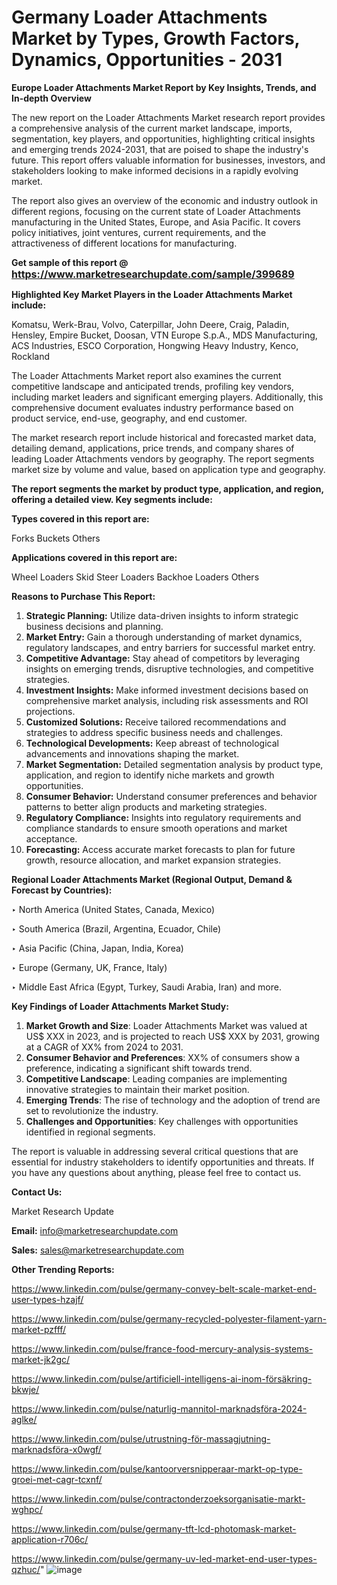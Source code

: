 # Germany Loader Attachments Market by Types, Growth Factors, Dynamics, Opportunities - 2031

<strong>Europe Loader Attachments Market Report by Key Insights, Trends, and In-depth Overview</strong>

The new report on the Loader Attachments Market research report provides a comprehensive analysis of the current market landscape, imports, segmentation, key players, and opportunities, highlighting critical insights and emerging trends 2024-2031,</strong> that are poised to shape the industry's future. This report offers valuable information for businesses, investors, and stakeholders looking to make informed decisions in a rapidly evolving market.

The report also gives an overview of the economic and industry outlook in different regions, focusing on the current state of Loader Attachments manufacturing in the United States, Europe, and Asia Pacific. It covers policy initiatives, joint ventures, current requirements, and the attractiveness of different locations for manufacturing.

<strong>Get sample of this report @ <a href=https://www.marketresearchupdate.com/sample/399689><font size=3 color=#0000ff>https://www.marketresearchupdate.com/sample/399689</font></a></strong>

<strong>Highlighted Key Market Players in the Loader Attachments Market include:</strong>

Komatsu, Werk-Brau, Volvo, Caterpillar, John Deere, Craig, Paladin, Hensley, Empire Bucket, Doosan, VTN Europe S.p.A., MDS Manufacturing, ACS Industries, ESCO Corporation, Hongwing Heavy Industry, Kenco, Rockland

The Loader Attachments Market report also examines the current competitive landscape and anticipated trends, profiling key vendors, including market leaders and significant emerging players. Additionally, this comprehensive document evaluates industry performance based on product service, end-use, geography, and end customer.

The market research report include historical and forecasted market data, detailing demand, applications, price trends, and company shares of leading Loader Attachments vendors by geography. The report segments market size by volume and value, based on application type and geography.

<strong>The report segments the market by product type, application, and region, offering a detailed view. Key segments include:</strong>

<strong>Types covered in this report are:</strong>

Forks
Buckets
Others

<strong>Applications covered in this report are:</strong>

Wheel Loaders
Skid Steer Loaders
Backhoe Loaders
Others

<strong>Reasons to Purchase This Report:</strong>
<ol>
  <li><strong>Strategic Planning:</strong> Utilize data-driven insights to inform strategic business decisions and planning.</li>
  <li><strong>Market Entry:</strong> Gain a thorough understanding of market dynamics, regulatory landscapes, and entry barriers for successful market entry.</li>
  <li><strong>Competitive Advantage:</strong> Stay ahead of competitors by leveraging insights on emerging trends, disruptive technologies, and competitive strategies.</li>
  <li><strong>Investment Insights:</strong> Make informed investment decisions based on comprehensive market analysis, including risk assessments and ROI projections.</li>
  <li><strong>Customized Solutions:</strong> Receive tailored recommendations and strategies to address specific business needs and challenges.</li>
  <li><strong>Technological Developments:</strong> Keep abreast of technological advancements and innovations shaping the market.</li>
  <li><strong>Market Segmentation:</strong> Detailed segmentation analysis by product type, application, and region to identify niche markets and growth opportunities.</li>
  <li><strong>Consumer Behavior:</strong> Understand consumer preferences and behavior patterns to better align products and marketing strategies.</li>
  <li><strong>Regulatory Compliance:</strong> Insights into regulatory requirements and compliance standards to ensure smooth operations and market acceptance.</li>
  <li><strong>Forecasting:</strong> Access accurate market forecasts to plan for future growth, resource allocation, and market expansion strategies.</li>
</ol>

<strong>Regional Loader Attachments Market (Regional Output, Demand &amp; Forecast by Countries):</strong>

‣ North America (United States, Canada, Mexico)

‣ South America (Brazil, Argentina, Ecuador, Chile)

‣ Asia Pacific (China, Japan, India, Korea)

‣ Europe (Germany, UK, France, Italy)

‣ Middle East Africa (Egypt, Turkey, Saudi Arabia, Iran) and more.

<strong>Key Findings of Loader Attachments Market Study:</strong>
<ol>
  <li><strong>Market Growth and Size</strong>: Loader Attachments Market was valued at US$ XXX in 2023, and is projected to reach US$ XXX by 2031, growing at a CAGR of XX% from 2024 to 2031.</li>
  <li><strong>Consumer Behavior and Preferences</strong>: XX% of consumers show a preference, indicating a significant shift towards trend.</li>
  <li><strong>Competitive Landscape</strong>: Leading companies are implementing innovative strategies to maintain their market position.</li>
  <li><strong>Emerging Trends</strong>: The rise of technology and the adoption of trend are set to revolutionize the industry.</li>
  <li><strong>Challenges and Opportunities</strong>: Key challenges with opportunities identified in regional segments.</li>
</ol>

The report is valuable in addressing several critical questions that are essential for industry stakeholders to identify opportunities and threats. If you have any questions about anything, please feel free to contact us.

<strong>Contact Us:</strong>

Market Research Update

<strong>Email:</strong> info@marketresearchupdate.com

<strong>Sales:</strong> sales@marketresearchupdate.com

<strong>Other Trending Reports:</strong>

<a href=https://www.linkedin.com/pulse/germany-convey-belt-scale-market-end-user-types-hzajf/>https://www.linkedin.com/pulse/germany-convey-belt-scale-market-end-user-types-hzajf/</a>

<a href=https://www.linkedin.com/pulse/germany-recycled-polyester-filament-yarn-market-pzfff/>https://www.linkedin.com/pulse/germany-recycled-polyester-filament-yarn-market-pzfff/</a>

<a href=https://www.linkedin.com/pulse/france-food-mercury-analysis-systems-market-jk2gc/>https://www.linkedin.com/pulse/france-food-mercury-analysis-systems-market-jk2gc/</a>

<a href=https://www.linkedin.com/pulse/artificiell-intelligens-ai-inom-försäkring-bkwje/>https://www.linkedin.com/pulse/artificiell-intelligens-ai-inom-försäkring-bkwje/</a>

<a href=https://www.linkedin.com/pulse/naturlig-mannitol-marknadsföra-2024-aglke/>https://www.linkedin.com/pulse/naturlig-mannitol-marknadsföra-2024-aglke/</a>

<a href=https://www.linkedin.com/pulse/utrustning-för-massagjutning-marknadsföra-x0wgf/>https://www.linkedin.com/pulse/utrustning-för-massagjutning-marknadsföra-x0wgf/</a>

<a href=https://www.linkedin.com/pulse/kantoorversnipperaar-markt-op-type-groei-met-cagr-tcxnf/>https://www.linkedin.com/pulse/kantoorversnipperaar-markt-op-type-groei-met-cagr-tcxnf/</a>

<a href=https://www.linkedin.com/pulse/contractonderzoeksorganisatie-markt-wghpc/>https://www.linkedin.com/pulse/contractonderzoeksorganisatie-markt-wghpc/</a>

<a href=https://www.linkedin.com/pulse/germany-tft-lcd-photomask-market-application-r706c/>https://www.linkedin.com/pulse/germany-tft-lcd-photomask-market-application-r706c/</a>

<a href=https://www.linkedin.com/pulse/germany-uv-led-market-end-user-types-qzhuc/>https://www.linkedin.com/pulse/germany-uv-led-market-end-user-types-qzhuc/</a>"
![image](https://github.com/user-attachments/assets/cd283547-7ba4-402b-aab6-0e09cce6f7a3)
